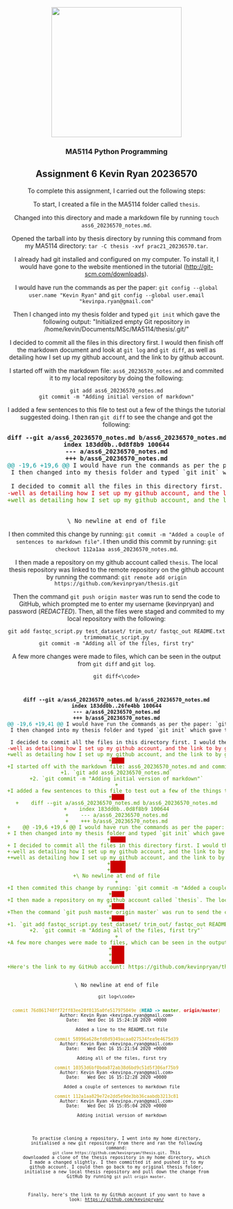 <center>
<center>
<img src="http://www.nuigalway.ie/dream/images/NUI_Galway_BrandMark_A.jpg" width="300">
</center>

    
### MA5114 Python Programming


## Assignment 6 Kevin Ryan 20236570

To complete this assignment, I carried out the following steps:
    
To start, I created a file in the MA5114 folder called `thesis`. 
    
Changed into this directory and made a markdown file by running `touch ass6_20236570_notes.md`.
    
Opened the tarball into by thesis directory by running this command from my MA5114 directory: `tar -C thesis -xvf prac21_20236570.tar`.
    
I already had git installed and configured on my computer. To install it, I would have gone to the website mentioned in the tutorial (http://git-scm.com/downloads). 
    
I would have run the commands as per the paper: `git config --global user.name "Kevin Ryan"` and  `git config --global user.email "kevinpa.ryan@gmail.com"` 
    
Then I changed into my thesis folder and typed `git init` which gave the following output: "Initialized empty Git repository in /home/kevin/Documents/MSc/MA5114/thesis/.git/"
    
I decided to commit all the files in this directory first. I would then finish off the markdown document and look at <code>git log</code> and <code>git diff</code>, as
well as detailing how I set up my github account, and the link to by github account.
    
I started off with the markdown file: `ass6_20236570_notes.md` and commited it to my local repository by doing the following: 
```    
git add ass6_20236570_notes.md
git commit -m "Adding initial version of markdown"
```

I added a few sentences to this file to test out a few of the things the tutorial suggested doing. I then ran `git diff` to see the change and got the following:
    
<pre><b>diff --git a/ass6_20236570_notes.md b/ass6_20236570_notes.md</b>
<b>index 183dd0b..0d8f8b9 100644</b>
<b>--- a/ass6_20236570_notes.md</b>
<b>+++ b/ass6_20236570_notes.md</b>
<font color="#06989A">@@ -19,6 +19,6 @@</font> I would have run the commands as per the paper: `git config --global user.name &quot;
 I then changed into my thesis folder and typed `git init` which gave the following output: &quot;Initialized empty Git repository in /home/kevin/Documents/MSc/MA5114/thesis/.git/&quot;
     
 I decided to commit all the files in this directory first. I would then finish off the markdown document and look at &lt;code&gt;git log&lt;/code&gt; and &lt;code&gt;git diff&lt;/code&gt;, as
<font color="#CC0000">-well as detailing how I set up my github account, and the link to by github account. </font>
<font color="#4E9A06">+well as detailing how I set up my github account, and the link to by github account. Here I&apos;m just testing out making a change to a file for the tutorial.</font><span style="background-color:#CC0000"> </span>
     
     
\ No newline at end of file
</pre>

    
I then commited this change by running: `git commit -m "Added a couple of sentences to markdown file"`. I then undid this commit by running: `git checkout 112a1aa ass6_20236570_notes.md`.
    
I then made a repository on my github account called `thesis`. The local thesis repository was linked to the remote repository on the github account by running the command: `git remote add origin https://github.com/kevinpryan/thesis.git`
    
Then the command `git push origin master` was run to send the code to GitHub, which prompted me to enter my username (kevinpryan) and password (*REDACTED*). Then, all the files were staged and commited to my local repository with the following: 
    
```    
git add fastqc_script.py test_dataset/ trim_out/ fastqc_out README.txt trimmomatic_script.py
git commit -m "Adding all of the files, first try"
```

A few more changes were made to files, which can be seen in the output from `git diff` and `git log`.
    
<code>git diff<\code>
    
<pre><b>diff --git a/ass6_20236570_notes.md b/ass6_20236570_notes.md</b>
<b>index 183dd0b..26fe4bb 100644</b>
<b>--- a/ass6_20236570_notes.md</b>
<b>+++ b/ass6_20236570_notes.md</b>
<font color="#06989A">@@ -19,6 +19,41 @@</font> I would have run the commands as per the paper: `git config --global user.name &quot;
 I then changed into my thesis folder and typed `git init` which gave the following output: &quot;Initialized empty Git repository in /home/kevin/Documents/MSc/MA5114/thesis/.git/&quot;
     
 I decided to commit all the files in this directory first. I would then finish off the markdown document and look at &lt;code&gt;git log&lt;/code&gt; and &lt;code&gt;git diff&lt;/code&gt;, as
<font color="#CC0000">-well as detailing how I set up my github account, and the link to by github account. </font>
<font color="#4E9A06">+well as detailing how I set up my github account, and the link to by github account.</font>
<font color="#4E9A06">+</font><span style="background-color:#CC0000">    </span>
<font color="#4E9A06">+I started off with the markdown file: ass6_20236570_notes.md and commited it to my local repository by doing the following:</font><span style="background-color:#CC0000"> </span>
<font color="#4E9A06">+1. `git add ass6_20236570_notes.md`</font>
<font color="#4E9A06">+2. `git commit -m &quot;Adding initial version of markdown&quot;`</font>
<font color="#4E9A06">+</font>
<font color="#4E9A06">+I added a few sentences to this file to test out a few of the things the tutorial suggested doing. I then ran `git diff` to see the change and got the following:</font>
<font color="#4E9A06">+</font><span style="background-color:#CC0000">    </span>
<font color="#4E9A06">+    diff --git a/ass6_20236570_notes.md b/ass6_20236570_notes.md</font>
<font color="#4E9A06">+    index 183dd0b..0d8f8b9 100644</font>
<font color="#4E9A06">+    --- a/ass6_20236570_notes.md</font>
<font color="#4E9A06">+    +++ b/ass6_20236570_notes.md</font>
<font color="#4E9A06">+    @@ -19,6 +19,6 @@ I would have run the commands as per the paper: `git config --global user.name &quot;</font>
<font color="#4E9A06">+ I then changed into my thesis folder and typed `git init` which gave the following output: &quot;Initialized empty Git repository in /home/kevin/Documents/MSc/MA5114/thesis/.git/&quot;</font>
<font color="#4E9A06">+</font><span style="background-color:#CC0000">     </span>
<font color="#4E9A06">+ I decided to commit all the files in this directory first. I would then finish off the markdown document and look at &lt;code&gt;git log&lt;/code&gt; and &lt;code&gt;git diff&lt;/code&gt;, as</font>
<font color="#4E9A06">+-well as detailing how I set up my github account, and the link to by github account.</font><span style="background-color:#CC0000"> </span>
<font color="#4E9A06">++well as detailing how I set up my github account, and the link to by github account. Here I&apos;m just testing out making a change to a file for the tutorial.</font><span style="background-color:#CC0000"> </span>
<font color="#4E9A06">+</font><span style="background-color:#CC0000">     </span>
<font color="#4E9A06">+</font><span style="background-color:#CC0000">     </span>
<font color="#4E9A06">+\ No newline at end of file</font>
<font color="#4E9A06">+</font>
<font color="#4E9A06">+I then commited this change by running: `git commit -m &quot;Added a couple of sentences to markdown file&quot;`. I then undid this commit by running: `git checkout 112a1aa ass6_20236570_notes.md`.</font>
<font color="#4E9A06">+</font><span style="background-color:#CC0000">    </span>
<font color="#4E9A06">+I then made a repository on my github account called `thesis`. The local thesis repository was linked to the remote repository on the github account by running the command: `git remote add origin https://github.com/kevinpryan/thesis.git`</font>
<font color="#4E9A06">+</font><span style="background-color:#CC0000">    </span>
<font color="#4E9A06">+Then the command `git push master origin master` was run to send the code to GitHub, which prompted me to enter my username (kevinpryan) and password (*REDACTED*). Then, all the files were staged and commited to my local repository with the following:</font><span style="background-color:#CC0000"> </span>
<font color="#4E9A06">+</font><span style="background-color:#CC0000">    </span>
<font color="#4E9A06">+1. `git add fastqc_script.py test_dataset/ trim_out/ fastqc_out README.txt trimmomatic_script.py`</font>
<font color="#4E9A06">+2. `git commit -m &quot;Adding all of the files, first try&quot;`</font>
<font color="#4E9A06">+</font>
<font color="#4E9A06">+A few more changes were made to files, which can be seen in the output of the git diff and git status as shown:</font>
<font color="#4E9A06">+</font><span style="background-color:#CC0000">    </span>
<font color="#4E9A06">+</font><span style="background-color:#CC0000">    </span>
<font color="#4E9A06">+</font><span style="background-color:#CC0000">    </span>
<font color="#4E9A06">+Here&apos;s the link to my GitHub account: https://github.com/kevinpryan/thesis</font>
     
     
\ No newline at end of file

<code>git log<\code>

<pre><font color="#C4A000">commit 76d861740ff72ff83ee28f0135a0fe517975049e (</font><font color="#06989A"><b>HEAD -&gt; </b></font><font color="#4E9A06"><b>master</b></font><font color="#C4A000">, </font><font color="#CC0000"><b>origin/master</b></font><font color="#C4A000">)</font>
Author: Kevin Ryan &lt;kevinpa.ryan@gmail.com&gt;
Date:   Wed Dec 16 15:24:18 2020 +0000

    Added a line to the README.txt file

<font color="#C4A000">commit 58996a628efd8d9349acaa027534fea9e4675d39</font>
Author: Kevin Ryan &lt;kevinpa.ryan@gmail.com&gt;
Date:   Wed Dec 16 15:21:54 2020 +0000

    Adding all of the files, first try

<font color="#C4A000">commit 10353d6bf0bda872ab38d6bd9c51d5f306af75b9</font>
Author: Kevin Ryan &lt;kevinpa.ryan@gmail.com&gt;
Date:   Wed Dec 16 15:12:28 2020 +0000

    Added a couple of sentences to markdown file

<font color="#C4A000">commit 112a1aa829e72e2dd5e9de3bb36caabdb3213c81</font>
Author: Kevin Ryan &lt;kevinpa.ryan@gmail.com&gt;
Date:   Wed Dec 16 15:05:04 2020 +0000

    Adding initial version of markdown
</pre>

To practise cloning a repository, I went into my home directory, initialised a new git repository from there and ran the following command: `git clone https://github.com/kevinpryan/thesis.git`. 
This downloaded a clone of the thesis repository in my home directory, which I made a changed slightly. I then committed it and pushed it to my github account. I could then go back to my original thesis folder, initialise a new local thesis repository and pull down the change from GitHub by running `git pull origin master`.
    
Finally, here's the link to my GitHub account if you want to have a look: https://github.com/kevinpryan/
    
    